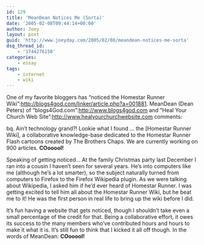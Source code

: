 ```yaml
---
id: 129
title: 'MeanDean Notices Me (Sorta)'
date: '2005-02-08T09:44:14+00:00'
author: Joey
layout: post
guid: 'http://www.joeyday.com/2005/02/08/meandean-notices-me-sorta'
dsq_thread_id:
    - '1744276150'
categories:
    - essay
tags:
    - internet
    - wiki
---
```


One of my favorite bloggers has “noticed the Homestar Runner Wiki”:http://blogs4god.com/linker/article.php?a=001881. MeanDean (Dean Peters) of “blogs4God.com”:http://www.blogs4god.com and “Heal Your Church Web Site”:http://www.healyourchurchwebsite.com comments:

bq. Ain’t technology grand?! Lookie what I found … the \[Homestar Runner Wiki\], a collaborative knowledge-base dedicated to the Homestar Runner Flash cartoons created by The Brothers Chaps. We are currently working on 900 articles. **COooool!**

Speaking of getting noticed… At the family Christmas party last December I ran into a cousin I haven’t seen for several years. He’s into computers like me (although he’s a lot smarter), so the subject naturally turned from computers to Firefox to the Firefox Wikipedia plugin. As we were talking about Wikipedia, I asked him if he’d ever heard of Homestar Runner. I was getting excited to tell him all about the Homestar Runner Wiki, but he beat me to it! He was the first person in real life to bring up the wiki before I did.

It’s fun having a website that gets noticed, though I shouldn’t take even a small percentage of the credit for that. Being a collaborative effort, it owes its success to the many members who’ve contributed hours and hours to make it what it is. It’s still fun to think that I kicked it all off though. In the words of MeanDean: **COooool!**
